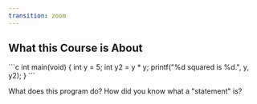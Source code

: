 ```yaml
---
transition: zoom
---
```


## What this Course is About

<p class="fragment">
```c
int main(void) {
    int y = 5;
    int y2 = y * y;
    printf("%d squared is %d.", y, y2);
}
```

What does this program do?  How did you know what a "statement" is?
</p>

